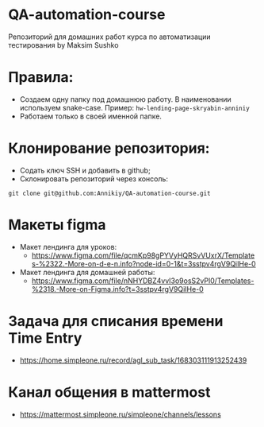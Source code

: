 # QA-automation-course
Репозиторий для домашних работ курса по автоматизации тестирования by Maksim Sushko

# Правила:
- Создаем одну папку под домашнюю работу. В наименовании используем snake-case.
Пример: `hw-lending-page-skryabin-anniniy`
- Работаем только в своей именной папке.

# Клонирование репозитория:
- Содать ключ SSH и добавить в github;
- Склонировать репозиторий через консоль:
```
git clone git@github.com:Annikiy/QA-automation-course.git
```

# Макеты figma
- Макет лендинга для уроков:
    - https://www.figma.com/file/qcmKp98gPYVyHQRSvVUxrX/Templates-%2322.-More-on-d-e-n.info?node-id=0-1&t=3sstpv4rgV9QiIHe-0
- Макет лендинга для домашней работы:
    - https://www.figma.com/file/nNHYDBZ4vvI3o9osS2vPl0/Templates-%2318.-More-on-Figma.info?t=3sstpv4rgV9QiIHe-0

# Задача для списания времени Time Entry
 - https://home.simpleone.ru/record/agl_sub_task/168303111913252439

# Канал общения в mattermost
 - https://mattermost.simpleone.ru/simpleone/channels/lessons